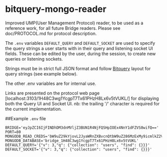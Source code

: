 # bitquery-mongo-reader
Improved UMP(User Management Protocol) reader, to be used as a reference work, for all future Bridge readers.
Please see doc/PROTOCOL.md for protocol description.

The ```.env``` variables ```DEFAULT_QUERY``` and ```DEFAULT_SOCKET``` are used to specify the query strings a user starts with in their query and listening socket UI fields. These can be edited by the user, during the session, to create new queries or listening sockets.

Strings must be in strict full JSON format and follow [Bitquery](https://master--projectbabbage.netlify.app/docs/bridgeport/reference/bitquery) layout for query strings (see example below).

The other .env variables are for internal use.

Links are presented on the protocol web page [localhost:3103/1H48C3wg1YcgpT7Tx61PHzH8Lx6v5tVUKL/] for displaying both the Query UI and Socket UI.
nb: the trailing '/' character is required for the current implementation.

##Example ```.env``` file

```
BRIDGE='eyJpZCI6IjFINDhDM3dnMVljZ3BUN1R4NjFQSHpIOEx4NnY1dFZVS0wifQ=='
PORT=80
MONGODB_READ_CREDS='bW9uZ29kYjovL2JyaWRnZXBvcnQtbW9uZ286MzExMy9icmlkZ2VfMUg0OEMzd2cxWWNncFQ3VHg2MVBIekg4THg2djV0VlVLTA=='
MONGODB_DATABASE='bridge_1H48C3wg1YcgpT7Tx61PHzH8Lx6v5tVUKL'
DEFAULT_QUERY='{"v": 3,"q": {"collection": "users", "find": {}}}'
DEFAULT_SOCKET='{"v": 3,"q": {"collection": "users", "find": {}}}'
```
